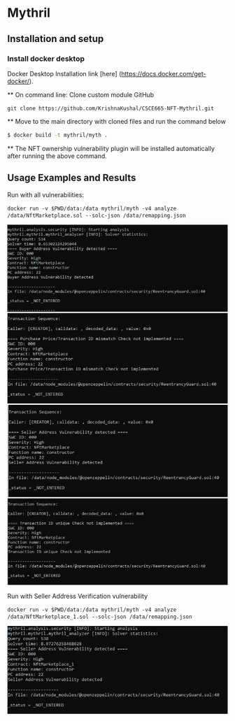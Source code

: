 # Mythril

## Installation and setup

 ### Install docker desktop
 Docker Desktop Installation link [here] (https://docs.docker.com/get-docker/).
 
** On command line: Clone custom module GitHub
```
git clone https://github.com/KrishnaKushal/CSCE665-NFT-Mythril.git
```

** Move to the main directory with cloned files and run the command below
```bash
$ docker build -t mythril/myth .
```

** The NFT ownership vulnerability plugin will be installed automatically after running the above command.

## Usage Examples and Results

Run with all vulnerabilities:

```
docker run -v $PWD/data:/data mythril/myth -v4 analyze /data/NftMarketplace.sol --solc-json /data/remapping.json
```
![Buyer Address Vulnerability check](images/Test1img1.png)
![Purchase price/TrasactionID Mismatch Vulnerability check](images/Test1img2.png)
![Seller Address Vulnerability check](images/Test1img3.png)
![Transaction ID uniqueness implementation check](images/Test1img4.png)


Run with Seller Address Verification vulnerability

```
docker run -v $PWD/data:/data mythril/myth -v4 analyze /data/NftMarketplace_1.sol --solc-json /data/remapping.json
```

![Seller Address Vulnerability check](images/Test2img1.png)
